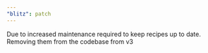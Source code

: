 ```yaml
---
"blitz": patch
---
```


Due to increased maintenance required to keep recipes up to date. Removing them from the codebase from v3
